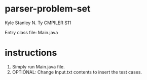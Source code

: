 # parser-problem-set
 Kyle Stanley N. Ty
 CMPILER S11
 
 Entry class file: Main.java
 
# instructions
 1. Simply run Main.java file.
 2. OPTIONAL: Change Input.txt contents to insert the test cases.
